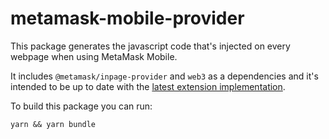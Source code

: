 # metamask-mobile-provider

This package generates the javascript code that's injected on every webpage when using MetaMask Mobile.

It includes `@metamask/inpage-provider` and `web3` as a dependencies and it's intended to be up to date with the [latest extension implementation](https://github.com/MetaMask/metamask-extension/blob/develop/app/scripts/contentscript.js).

To build this package you can run:

```shell
yarn && yarn bundle
```
